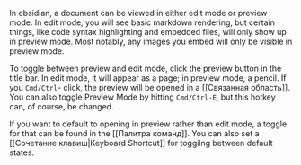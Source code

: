 In obsidian, a document can be viewed in either edit mode or preview mode. In edit mode, you will see basic markdown rendering, but certain things, like code syntax highlighting and embedded files, will only show up in preview mode. Most notably, any images you embed will only be visible in preview mode.

To toggle between preview and edit mode, click the preview button in the title bar. In edit mode, it will appear as a page; in preview mode, a pencil. If you `Cmd/Ctrl`- click, the preview will be opened in a [[Связанная область]]. You can also toggle Preview Mode by hitting `Cmd/Ctrl-E`, but this hotkey can, of course, be changed.

If you want to default to opening in preview rather than edit mode, a toggle for that can be found in the [[Палитра команд]]. You can also set a [[Сочетание клавиш|Keyboard Shortcut]] for toggilng between default states.
